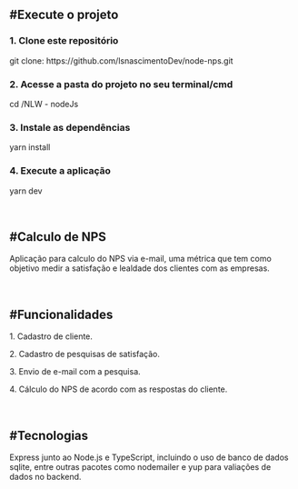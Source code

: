 <!DOCTYPE html>
<html lang="en">

<head>

</head>

<body>


  <h2>#Execute o projeto</h2>


  <h3>1. Clone este repositório</h3>
  <p>git clone: https://github.com/lsnascimentoDev/node-nps.git</p>

  <h3>2. Acesse a pasta do projeto no seu terminal/cmd</h3>
  <p>cd /NLW - nodeJs</p>

  <h3>3. Instale as dependências</h3>
  <p>yarn install</p>

  <h3>4. Execute a aplicação</h3>
  <p>yarn dev</p>

  </br>

  <h2>#Calculo de NPS</h2>

  <p>Aplicação para calculo do NPS via e-mail, uma métrica que tem como objetivo medir a satisfação e lealdade dos
    clientes com as empresas.

  </p>

  </br>

  <h2>#Funcionalidades</h2>

  <p>1. Cadastro de cliente.</p>
  <p>2. Cadastro de pesquisas de satisfação.</p>
  <p>3. Envio de e-mail com a pesquisa.</p>
  <p>4. Cálculo do NPS de acordo com as respostas do cliente.</p>

  </br>

  <h2>#Tecnologias</h2>

  <p>Express junto ao Node.js e TypeScript, incluindo o uso de banco de dados sqlite, entre outras pacotes como
    nodemailer e yup para valiações de dados no backend.</p>

  </br>

</body>

</html>